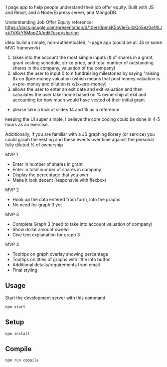 1 page app to help people understand their job offer equity. Built with JS and React, and a Node/Express server, and MongoDB.

Understanding Job Offer Equity
reference: https://docs.google.com/presentation/d/10err0pmkK5aVieEuilzQh5ez0e1RIJxk7VKkY5MopZA/edit?usp=sharing

idea: build a simple, non-authenticated, 1-page app (could be all JS or some MVC framework)
1.  takes into the account the most simple inputs (# of shares in a grant, grant vesting schedule, strike price, and total number of outstanding shares in the company, valuation of the company)
2. allows the user to input 0 to n fundraising milestones by saying "raising $x on $pre-money valuation (which means that post money valuation is $x+$pre-money and dilution is x/(x+pre-money)
3. allows the user to enter an exit date and exit valuation and then calculates the user take-home based on % ownership at exit and accounting for how much would have vested of their initial grant
- please take a look at slides 14 and 15 as a reference

keeping the UI super simple, I believe the core coding could be done in 4-5 hours as an exercise.

Additionally, if you are familiar with a JS graphing library (or service) you could graph the vesting and these events over time against the personal fully diluted % of ownership

MVP 1
- Enter in number of shares in grant
- Enter in total number of shares in company
- Display the percentage that you own
- Make it look decent (responsvie with flexbox)

MVP 2
- Hook up the data entered from form, into the graphs
- No need for graph 3 yet

MVP 3
- Complete Graph 3 (need to take into account valuation of company)
- Show dollar amount owned
- Give text explanation for graph 3

MVP 4
- Tooltips on graph overlay showing percentage
- Tooltips on titles of graphs with little info button
- Additional details/requirements from email
- Final styling

Usage
---

Start the development server with this command:

```
npm start
```



Setup
---

```
npm install
```



Compile
---

```
npm run compile
```